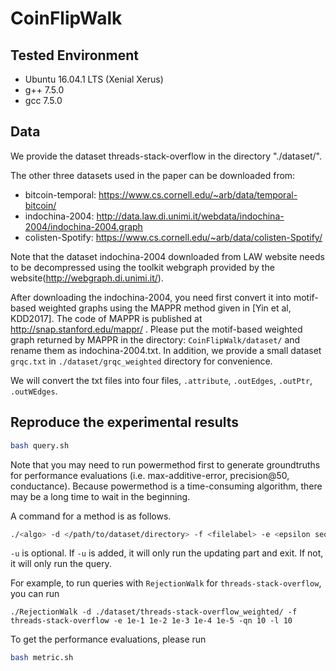 # CoinFlipWalk

## Tested Environment
- Ubuntu 16.04.1 LTS (Xenial Xerus)
- g++ 7.5.0
- gcc 7.5.0


## Data
We provide the dataset threads-stack-overflow in the directory "./dataset/".

The other three datasets used in the paper can be downloaded from:
- bitcoin-temporal: https://www.cs.cornell.edu/~arb/data/temporal-bitcoin/
- indochina-2004: http://data.law.di.unimi.it/webdata/indochina-2004/indochina-2004.graph
- colisten-Spotify: https://www.cs.cornell.edu/~arb/data/colisten-Spotify/

Note that the dataset indochina-2004 downloaded from LAW website needs to be decompressed using the toolkit webgraph provided by the website(http://webgraph.di.unimi.it/).  

After downloading the indochina-2004, you need first convert it into motif-based weighted graphs using the MAPPR method given in [Yin et al, KDD2017]. The code of MAPPR is published at  http://snap.stanford.edu/mappr/ . Please put the motif-based weighted graph returned by MAPPR in the directory: `CoinFlipWalk/dataset/` and rename them as indochina-2004.txt. In addition, we provide a small dataset `grqc.txt` in `./dataset/grqc_weighted` directory for convenience.

We will convert the txt files into four files, `.attribute`, `.outEdges`, `.outPtr`, `.outWEdges`.

## Reproduce the experimental results
```bash
bash query.sh
```
Note that you may need to run powermethod first to generate groundtruths for performance evaluations (i.e. max-additive-error, precision@50, conductance). Because powermethod is a time-consuming algorithm, there may be a long time to wait in the beginning. 

A command for a method is as follows.
```bash
./<algo> -d </path/to/dataset/directory> -f <filelabel> -e <epsilon sequence> -qn <the number of query> -l <random walk step> [-u]
```

`-u` is optional. If `-u` is added, it will only run the updating part and exit. If not, it will only run the query.

For example, to run queries with `RejectionWalk` for `threads-stack-overflow`, you can run
```
./RejectionWalk -d ./dataset/threads-stack-overflow_weighted/ -f threads-stack-overflow -e 1e-1 1e-2 1e-3 1e-4 1e-5 -qn 10 -l 10
```
To get the performance evaluations, please run
```bash
bash metric.sh
```